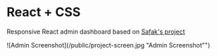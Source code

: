 # React + CSS

Responsive React admin dashboard based on [Safak's project](https://github.com/safak/react-admin-ui/tree/completed)

![Admin Screenshot](/public/project-screen.jpg "Admin Screenshot"")
